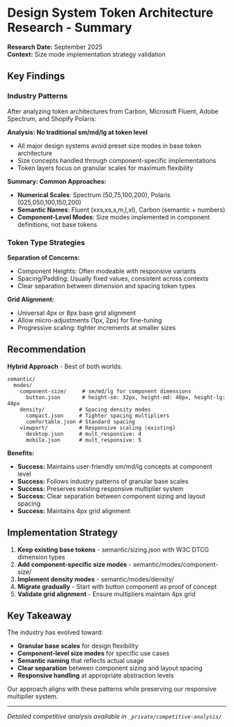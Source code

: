 # Design System Token Architecture Research - Summary

**Research Date:** September 2025  
**Context:** Size mode implementation strategy validation

## Key Findings

### Industry Patterns

After analyzing token architectures from Carbon, Microsoft Fluent, Adobe Spectrum, and Shopify Polaris:

****Analysis:** No traditional sm/md/lg at token level**
- All major design systems avoid preset size modes in base token architecture
- Size concepts handled through component-specific implementations
- Token layers focus on granular scales for maximum flexibility

****Summary:** Common Approaches:**
- **Numerical Scales**: Spectrum (50,75,100,200), Polaris (025,050,100,150,200)
- **Semantic Names**: Fluent (xxs,xs,s,m,l,xl), Carbon (semantic + numbers)
- **Component-Level Modes**: Size modes implemented in component definitions, not base tokens

### Token Type Strategies

**Separation of Concerns:**
- Component Heights: Often modeable with responsive variants
- Spacing/Padding: Usually fixed values, consistent across contexts
- Clear separation between dimension and spacing token types

**Grid Alignment:**
- Universal 4px or 8px base grid alignment
- Allow micro-adjustments (1px, 2px) for fine-tuning
- Progressive scaling: tighter increments at smaller sizes

## Recommendation

**Hybrid Approach** - Best of both worlds:

```
semantic/
  modes/
    component-size/     # sm/md/lg for component dimensions
      button.json       # height-sm: 32px, height-md: 40px, height-lg: 48px
    density/           # Spacing density modes  
      compact.json     # Tighter spacing multipliers
      comfortable.json # Standard spacing
    viewport/          # Responsive scaling (existing)
      desktop.json     # mult_responsive: 4
      mobile.json      # mult_responsive: 5
```

**Benefits:**
- **Success:** Maintains user-friendly sm/md/lg concepts at component level
- **Success:** Follows industry patterns of granular base scales
- **Success:** Preserves existing responsive multiplier system
- **Success:** Clear separation between component sizing and layout spacing
- **Success:** Maintains 4px grid alignment

## Implementation Strategy

1. **Keep existing base tokens** - semantic/sizing.json with W3C DTCG dimension types
2. **Add component-specific size modes** - semantic/modes/component-size/
3. **Implement density modes** - semantic/modes/density/ 
4. **Migrate gradually** - Start with button component as proof of concept
5. **Validate grid alignment** - Ensure multipliers maintain 4px grid

## Key Takeaway

The industry has evolved toward:
- **Granular base scales** for design flexibility
- **Component-level size modes** for specific use cases
- **Semantic naming** that reflects actual usage
- **Clear separation** between component sizing and layout spacing
- **Responsive handling** at appropriate abstraction levels

Our approach aligns with these patterns while preserving our responsive multiplier system.

---
*Detailed competitive analysis available in `_private/competitive-analysis/`*

